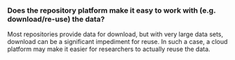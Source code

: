 ### Does the repository platform make it easy to work with (e.g. download/re-use) the data?

Most repositories provide data for download, but with very large data sets, download can be a significant impediment for reuse.  In such a case, a cloud platform may make it easier for researchers to actually reuse the data.
